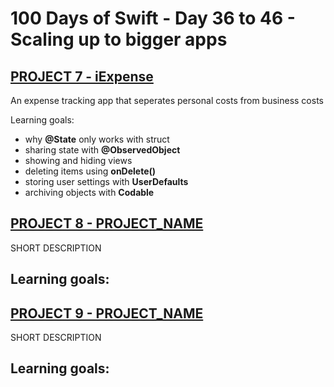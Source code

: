# 100 Days of Swift - Day 36 to 46 - Scaling up to bigger apps

## [PROJECT 7 - iExpense](Project%207)
An expense tracking app that seperates personal costs from business costs

Learning goals:
- why **@State** only works with struct
- sharing state with **@ObservedObject**
- showing and hiding views
- deleting items using **onDelete()**
- storing user settings with **UserDefaults**
- archiving objects with **Codable**

## [PROJECT 8 - PROJECT_NAME](Project%208)
SHORT DESCRIPTION

Learning goals:
- 

## [PROJECT 9 - PROJECT_NAME](Project%209)
SHORT DESCRIPTION

Learning goals:
- 
